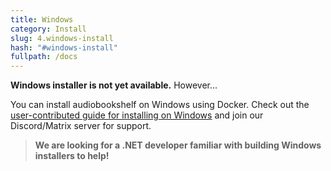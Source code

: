 ```yaml
---
title: Windows
category: Install
slug: 4.windows-install
hash: "#windows-install"
fullpath: /docs
---
```


**Windows installer is not yet available.** However...

You can install audiobookshelf on Windows using Docker. Check out the [user-contributed guide for installing on Windows](/guides/docker-install) and join our Discord/Matrix server for support.

> **We are looking for a .NET developer familiar with building Windows installers to help!**
